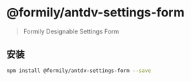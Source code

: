 # @formily/antdv-settings-form

> Formily Designable Settings Form

## 安装

```bash
npm install @formily/antdv-settings-form --save
```
